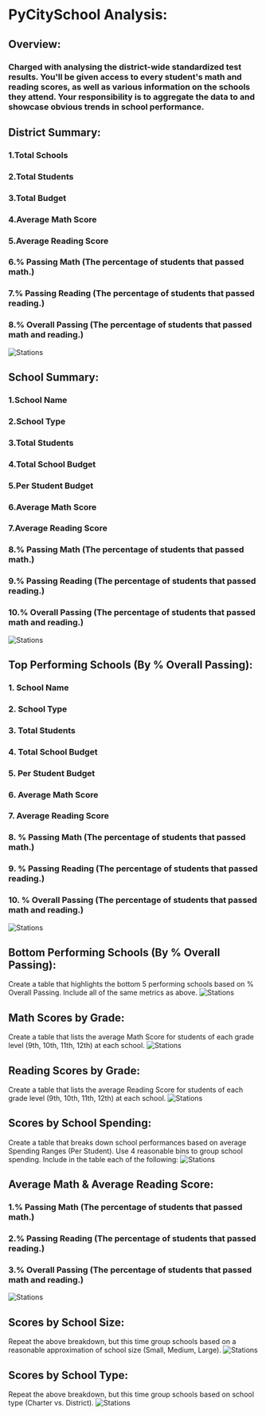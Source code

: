 # PyCitySchool Analysis:

## Overview:
### Charged with analysing the district-wide standardized test results. You'll be given access to every student's math and reading scores, as well as various information on the schools they attend. Your responsibility is to aggregate the data to and showcase obvious trends in school performance.

## District Summary:

### 1.Total Schools
### 2.Total Students
### 3.Total Budget
### 4.Average Math Score
### 5.Average Reading Score
### 6.% Passing Math (The percentage of students that passed math.)
### 7.% Passing Reading (The percentage of students that passed reading.)
### 8.% Overall Passing (The percentage of students that passed math and reading.)

![Stations](img/MLacct.PNG)

## School Summary:

### 1.School Name
### 2.School Type
### 3.Total Students
### 4.Total School Budget
### 5.Per Student Budget
### 6.Average Math Score
### 7.Average Reading Score
### 8.% Passing Math (The percentage of students that passed math.)
### 9.% Passing Reading (The percentage of students that passed reading.)
### 10.% Overall Passing (The percentage of students that passed math and reading.)

![Stations](img/MLacct.PNG)

## Top Performing Schools (By % Overall Passing):

### 1. School Name
### 2. School Type
### 3. Total Students
### 4. Total School Budget
### 5. Per Student Budget
### 6. Average Math Score
### 7. Average Reading Score
### 8. % Passing Math (The percentage of students that passed math.)
### 9. % Passing Reading (The percentage of students that passed reading.)
### 10. % Overall Passing (The percentage of students that passed math and reading.)

![Stations](img/MLacct.PNG)

## Bottom Performing Schools (By % Overall Passing):

Create a table that highlights the bottom 5 performing schools based on % Overall Passing. Include all of the same metrics as above.
![Stations](img/MLacct.PNG)


## Math Scores by Grade:

Create a table that lists the average Math Score for students of each grade level (9th, 10th, 11th, 12th) at each school.
![Stations](img/MLacct.PNG)


## Reading Scores by Grade:

Create a table that lists the average Reading Score for students of each grade level (9th, 10th, 11th, 12th) at each school.
![Stations](img/MLacct.PNG)


## Scores by School Spending:

Create a table that breaks down school performances based on average Spending Ranges (Per Student). Use 4 reasonable bins to group school spending. Include in the table each of the following:
![Stations](img/MLacct.PNG)

## Average Math & Average Reading Score:

### 1.% Passing Math (The percentage of students that passed math.)
### 2.% Passing Reading (The percentage of students that passed reading.)
### 3.% Overall Passing (The percentage of students that passed math and reading.)

![Stations](img/MLacct.PNG)

## Scores by School Size:

Repeat the above breakdown, but this time group schools based on a reasonable approximation of school size (Small, Medium, Large).
![Stations](img/MLacct.PNG)


## Scores by School Type:

Repeat the above breakdown, but this time group schools based on school type (Charter vs. District).
![Stations](img/MLacct.PNG)


